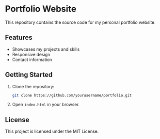 # Portfolio Website

This repository contains the source code for my personal portfolio website.

## Features

- Showcases my projects and skills
- Responsive design
- Contact information

## Getting Started

1. Clone the repository:
    ```bash
    git clone https://github.com/yourusername/portfolio.git
    ```
2. Open `index.html` in your browser.

## License

This project is licensed under the MIT License.